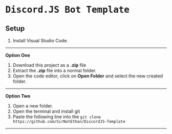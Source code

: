 # <samp>Discord.JS Bot Template</samp>

## Setup

1. Install Visual Studio Code.

---------------------------------------------------------------------------------------------------------

**Option One**
1. Download this project as a **.zip** file
2. Extract the **.zip** file into a normal folder.
3. Open the code editor, click on **Open Folder** and select the new created folder.

---------------------------------------------------------------------------------------------------------

**Option Two**
1. Open a new folder.
2. Open the terminal and install git
3. Paste the following line into the `git clone https://github.com/SirNotEthan/DiscordJS-Template`

---------------------------------------------------------------------------------------------------------
